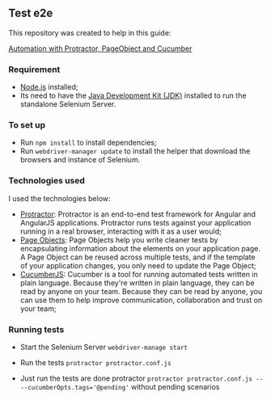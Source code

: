 ## Test e2e

This repository was created to help in this guide:

[Automation with Protractor, PageObject and Cucumber](https://medium.com/@tuliobluz/automa%C3%A7%C3%A3o-com-protractor-pageobject-e-cucumber-122537179ab7)

### Requirement

- [Node.js](https://nodejs.org/en/download/) installed;
- Its need to have the [Java Development Kit (JDK)](https://www.oracle.com/technetwork/java/javase/downloads/index.html) installed to run the standalone Selenium Server.

### To set up

- Run ```npm install``` to install dependencies;
- Run ```webdriver-manager update``` to install the helper that download the browsers and instance of Selenium.

### Technologies used

I used the technologies below:

* [Protractor](https://www.protractortest.org/#/): Protractor is an end-to-end test framework for Angular and AngularJS applications. Protractor runs tests against your application running in a real browser, interacting with it as a user would;
* [Page Objects](https://www.protractortest.org/#/page-objects): Page Objects help you write cleaner tests by encapsulating information about the elements on your application page. A Page Object can be reused across multiple tests, and if the template of your application changes, you only need to update the Page Object;
* [CucumberJS](https://github.com/cucumber/cucumber-js): Cucumber is a tool for running automated tests written in plain language. Because they're written in plain language, they can be read by anyone on your team. Because they can be read by anyone, you can use them to help improve communication, collaboration and trust on your team;

### Running tests

- Start the Selenium Server ```webdriver-manage start```

- Run the tests ```protractor protractor.conf.js```

- Just run the tests are done protractor ```protractor protractor.conf.js -- --cucumberOpts.tags='@pending'``` without pending scenarios
